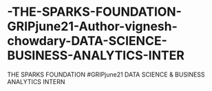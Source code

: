 # -THE-SPARKS-FOUNDATION-GRIPjune21-Author-vignesh-chowdary-DATA-SCIENCE-BUSINESS-ANALYTICS-INTER
THE SPARKS FOUNDATION #GRIPjune21 DATA SCIENCE &amp; BUSINESS ANALYTICS INTERN

